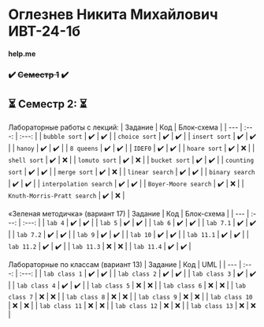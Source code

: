 # Оглезнев Никита Михайлович ИВТ-24-1б

#### help.me

### ✔️ ~~Семестр 1~~ ✔️ 

## ⏳ **Семестр 2:** ⏳


Лабораторные работы с лекций:
| Задание | Код | Блок-схема |
| --- | :---: | :---: |
| `bubble sort` | ✔️  | ✔️ |
| `choice sort` | ✔️  | ✔️ |
| `insert sort` | ✔️  | ✔️ |
| `hanoy` | ✔️  | ✔️ |
| `8 queens` | ✔️  | ✔️ |
| `IDEF0` | ✔️  | ✔️ |
| `hoare sort` | ✔️  | ❌ |
| `shell sort` | ✔️  | ❌ |
| `lomuto sort` | ✔️  | ❌ |
| `bucket sort` | ✔️  | ✔️ |
| `counting sort` | ✔️  | ✔️ |
| `merge sort` | ✔️  | ❌ |
| `linear search` | ✔️  | ✔️ |
| `binary search` | ✔️  | ✔️ |
| `interpolation search` | ✔️  | ✔️ |
| `Boyer-Moore search` | ✔️  | ❌ |
| `Knuth-Morris-Pratt search` | ✔️  | ❌ |




«Зеленая методичка» (вариант 17)
| Задание | Код | Блок-схема |
| --- | :---: | :---: |
| `lab 4` | ✔️  | ✔️ |
| `lab 5` | ✔️  | ✔️ |
| `lab 6` | ✔️  | ✔️ |
| `lab 7.1` | ✔️  | ✔️ |
| `lab 7.2` | ✔️  | ✔️ |
| `lab 9` | ✔️  | ✔️ |
| `lab 10` | ✔️  | ✔️ |
| `lab 11.1` | ✔️  | ✔️ |
| `lab 11.2` | ✔️  | ✔️ |
| `lab 11.3` | ❌  | ❌ |
| `lab 11.4` | ✔️  | ✔️ |




Лабораторные по классам (вариант 13)
| Задание | Код | UML |
| --- | :---: | :---: |
| `lab class 1` | ✔️  | ✔️ |
| `lab class 2` | ✔️  | ✔️ |
| `lab class 3` | ✔️  | ✔️ |
| `lab class 4` | ✔️  | ✔️ |
| `lab class 5` | ❌  | ❌ |
| `lab class 6` | ❌  | ❌ |
| `lab class 7` | ❌  | ❌ |
| `lab class 8` | ❌  | ❌ |
| `lab class 9` | ❌  | ❌ |
| `lab class 10` | ❌  | ❌ |
| `lab class 11` | ❌  | ❌ |
| `lab class 12` | ❌  | ❌ |
| `lab class 13` | ❌  | ❌ |
